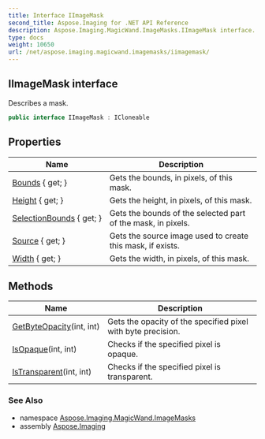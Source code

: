 ```yaml
---
title: Interface IImageMask
second_title: Aspose.Imaging for .NET API Reference
description: Aspose.Imaging.MagicWand.ImageMasks.IImageMask interface. Describes a mask
type: docs
weight: 10650
url: /net/aspose.imaging.magicwand.imagemasks/iimagemask/
---
```

## IImageMask interface

Describes a mask.

```csharp
public interface IImageMask : ICloneable
```

## Properties

| Name | Description |
| --- | --- |
| [Bounds](../../aspose.imaging.magicwand.imagemasks/iimagemask/bounds/) { get; } | Gets the bounds, in pixels, of this mask. |
| [Height](../../aspose.imaging.magicwand.imagemasks/iimagemask/height/) { get; } | Gets the height, in pixels, of this mask. |
| [SelectionBounds](../../aspose.imaging.magicwand.imagemasks/iimagemask/selectionbounds/) { get; } | Gets the bounds of the selected part of the mask, in pixels. |
| [Source](../../aspose.imaging.magicwand.imagemasks/iimagemask/source/) { get; } | Gets the source image used to create this mask, if exists. |
| [Width](../../aspose.imaging.magicwand.imagemasks/iimagemask/width/) { get; } | Gets the width, in pixels, of this mask. |

## Methods

| Name | Description |
| --- | --- |
| [GetByteOpacity](../../aspose.imaging.magicwand.imagemasks/iimagemask/getbyteopacity/)(int, int) | Gets the opacity of the specified pixel with byte precision. |
| [IsOpaque](../../aspose.imaging.magicwand.imagemasks/iimagemask/isopaque/)(int, int) | Checks if the specified pixel is opaque. |
| [IsTransparent](../../aspose.imaging.magicwand.imagemasks/iimagemask/istransparent/)(int, int) | Checks if the specified pixel is transparent. |

### See Also

* namespace [Aspose.Imaging.MagicWand.ImageMasks](../../aspose.imaging.magicwand.imagemasks/)
* assembly [Aspose.Imaging](../../)



